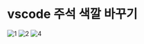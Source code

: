 # vscode 주석 색깔 바꾸기

![1](https://user-images.githubusercontent.com/110442250/195281151-d8d425c0-8d51-4512-99a1-58b3c97a59e3.png)
![2](https://user-images.githubusercontent.com/110442250/195281161-838fe491-12cc-4cb7-a41b-40eddbcc6676.png)
![4](https://user-images.githubusercontent.com/110442250/195281170-f6ba3588-8508-4e36-9769-d3d0fcfbd57c.png)
